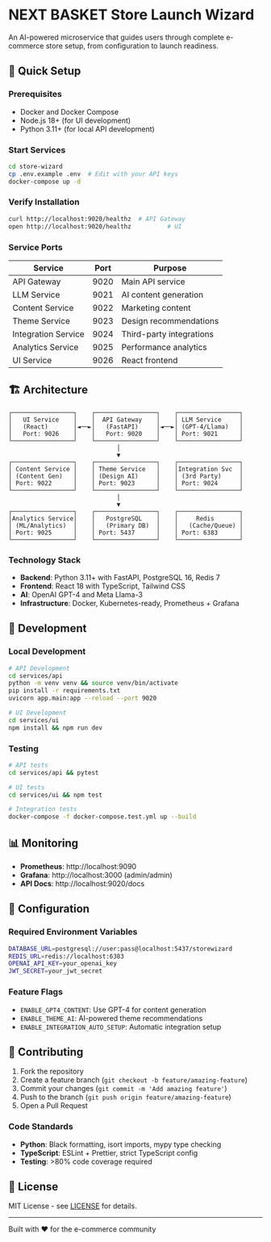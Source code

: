 # NEXT BASKET Store Launch Wizard

An AI-powered microservice that guides users through complete e-commerce store setup, from configuration to launch readiness.

## 🚀 Quick Setup

### Prerequisites
- Docker and Docker Compose
- Node.js 18+ (for UI development)
- Python 3.11+ (for local API development)

### Start Services
```bash
cd store-wizard
cp .env.example .env  # Edit with your API keys
docker-compose up -d
```

### Verify Installation
```bash
curl http://localhost:9020/healthz  # API Gateway
open http://localhost:9020/healthz          # UI
```

### Service Ports
| Service | Port | Purpose |
|---------|------|---------|
| API Gateway | 9020 | Main API service |
| LLM Service | 9021 | AI content generation |
| Content Service | 9022 | Marketing content |
| Theme Service | 9023 | Design recommendations |
| Integration Service | 9024 | Third-party integrations |
| Analytics Service | 9025 | Performance analytics |
| UI Service | 9026 | React frontend |

## 🏗️ Architecture

```
┌─────────────────┐    ┌─────────────────┐    ┌─────────────────┐
│   UI Service    │    │  API Gateway    │    │ LLM Service     │
│   (React)       │◄──►│   (FastAPI)     │◄──►│ (GPT-4/Llama)   │
│   Port: 9026    │    │   Port: 9020    │    │ Port: 9021      │
└─────────────────┘    └─────────────────┘    └─────────────────┘
                              │
                              ▼
┌─────────────────┐    ┌─────────────────┐    ┌─────────────────┐
│ Content Service │    │ Theme Service   │    │Integration Svc  │
│ (Content Gen)   │    │ (Design AI)     │    │ (3rd Party)     │
│ Port: 9022      │    │ Port: 9023      │    │ Port: 9024      │
└─────────────────┘    └─────────────────┘    └─────────────────┘
                              │
                              ▼
┌─────────────────┐    ┌─────────────────┐    ┌─────────────────┐
│Analytics Service│    │   PostgreSQL    │    │     Redis       │
│ (ML/Analytics)  │    │   (Primary DB)  │    │   (Cache/Queue) │
│ Port: 9025      │    │ Port: 5437      │    │ Port: 6383      │
└─────────────────┘    └─────────────────┘    └─────────────────┘
```

### Technology Stack
- **Backend**: Python 3.11+ with FastAPI, PostgreSQL 16, Redis 7
- **Frontend**: React 18 with TypeScript, Tailwind CSS
- **AI**: OpenAI GPT-4 and Meta Llama-3
- **Infrastructure**: Docker, Kubernetes-ready, Prometheus + Grafana



## 🧪 Development

### Local Development
```bash
# API Development
cd services/api
python -m venv venv && source venv/bin/activate
pip install -r requirements.txt
uvicorn app.main:app --reload --port 9020

# UI Development
cd services/ui
npm install && npm run dev
```

### Testing
```bash
# API tests
cd services/api && pytest

# UI tests
cd services/ui && npm test

# Integration tests
docker-compose -f docker-compose.test.yml up --build
```

## 📊 Monitoring

- **Prometheus**: http://localhost:9090
- **Grafana**: http://localhost:3000 (admin/admin)
- **API Docs**: http://localhost:9020/docs

## 🔧 Configuration

### Required Environment Variables
```bash
DATABASE_URL=postgresql://user:pass@localhost:5437/storewizard
REDIS_URL=redis://localhost:6383
OPENAI_API_KEY=your_openai_key
JWT_SECRET=your_jwt_secret
```

### Feature Flags
- `ENABLE_GPT4_CONTENT`: Use GPT-4 for content generation
- `ENABLE_THEME_AI`: AI-powered theme recommendations
- `ENABLE_INTEGRATION_AUTO_SETUP`: Automatic integration setup

## 🤝 Contributing

1. Fork the repository
2. Create a feature branch (`git checkout -b feature/amazing-feature`)
3. Commit your changes (`git commit -m 'Add amazing feature'`)
4. Push to the branch (`git push origin feature/amazing-feature`)
5. Open a Pull Request

### Code Standards
- **Python**: Black formatting, isort imports, mypy type checking
- **TypeScript**: ESLint + Prettier, strict TypeScript config
- **Testing**: >80% code coverage required

## 📜 License

MIT License - see [LICENSE](LICENSE) for details.

---

Built with ❤️ for the e-commerce community 
